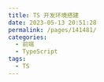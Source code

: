 ```yaml
---
title: TS 开发环境搭建
date: 2023-05-13 20:51:28
permalink: /pages/141481/
categories:
  - 前端
  - TypeScript
tags:
  - TS
---
```

